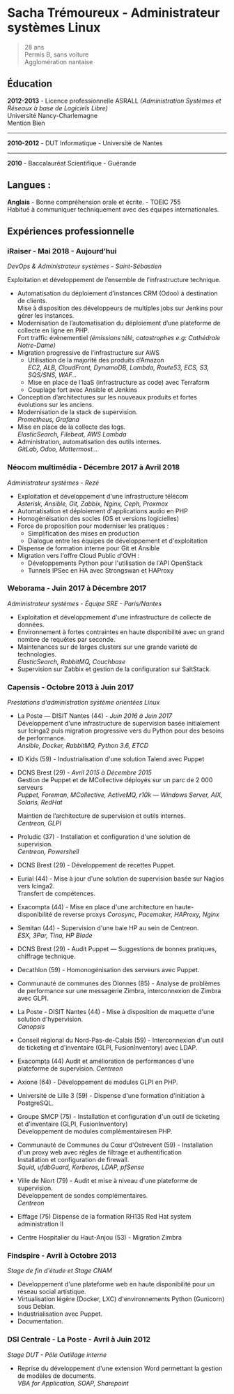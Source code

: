 # Sacha Trémoureux - Administrateur systèmes Linux

> 28 ans  
> Permis B, sans voiture  
> Agglomération nantaise

## Éducation

**2012-2013**	-	Licence professionnelle ASRALL
					*(Administration Systèmes et Réseaux à base de Logiciels Libre)*  
					Université Nancy-Charlemagne  
					Mention Bien

---
**2010-2012**	-	DUT Informatique - Université de Nantes

---
**2010**		-	Baccalauréat Scientifique - Guérande


## Langues :

**Anglais**		-	Bonne compréhension orale et écrite. - TOEIC 755  
					Habitué à communiquer techniquement avec des équipes internationales.


## Expériences professionnelle

### **iRaiser** - Mai 2018 - Aujourd’hui

*DevOps & Administrateur systèmes - Saint-Sébastien*

Exploitation et développement de l’ensemble de l’infrastructure technique.

-	Automatisation du déploiement d’instances CRM (Odoo) à destination de clients.  
	Mise à disposition des développeurs de multiples jobs sur Jenkins pour gérer les instances.
-	Modernisation de l’automatisation du déploiement d’une plateforme de collecte en ligne en PHP.  
	Fort traffic évènementiel *(émissions télé, catastrophes e.g: Cathédrale Notre-Dame)*
-	Migration progressive de l’infrastructure sur AWS
	-	Utilisation de la majorité des produits d’Amazon  
		*EC2, ALB, CloudFront, DynamoDB, Lambda, Route53, ECS, S3, SQS/SNS, WAF…*
	-	Mise en place de l’IaaS (infrastructure as code) avec Terraform
	-	Couplage fort avec Ansible et Jenkins
-	Conception d’architectures sur les nouveaux produits et fortes évolutions sur les anciens.	
-	Modernisation de la stack de supervision.  
	*Prometheus, Grafana*
-	Mise en place de la collecte des logs.  
	*ElasticSearch, Filebeat, AWS Lambda*
-	Administration, automatisation des outils internes.  
	*GitLab, Odoo, Mattermost…*

### **Néocom multimédia** - Décembre 2017 à Avril 2018

*Administrateur systèmes - Rezé*

-	Exploitation et développement d'une infrastructure télécom  
	*Asterisk, Ansible, Git, Zabbix, Nginx, Ceph, Proxmox*
-	Automatisation et déploiement d'applications audio en PHP
-	Homogénéisation des socles (OS et versions logicielles)
-	Force de proposition pour moderniser les pratiques :
	-	Simplification des mises en production
	-	Dialogue entre les équipes de développement et d'exploitation
-	Dispense de formation interne pour Git et Ansible
-	Migration vers l'offre Cloud Public d'OVH :
	-	Développements Python pour l'utilisation de l'API OpenStack
	-	Tunnels IPSec en HA avec Strongswan et HAProxy


### **Weborama** - Juin 2017 à Décembre 2017

*Administrateur systèmes - Équipe SRE - Paris/Nantes*

-	Exploitation et développmement d'une infrastructure de collecte de données.  
-	Environnement à fortes contraintes en haute disponibilité avec un grand nombre de requêtes par seconde.
-	Maintenances sur de larges clusters sur une grande varieté de technologies.  
	*ElasticSearch, RabbitMQ, Couchbase*
- 	Supervision sur Zabbix et gestion de la configuration sur SaltStack.

### **Capensis** - Octobre 2013 à Juin 2017

*Prestations d'administration système orientées Linux*

- 	La Poste — DISIT Nantes (44) - *Juin 2016 à Juin 2017*  
	Développement d'une infrastructure de supervision basée initialement 
	sur Icinga2 puis migration progressive vers du Python pour des besoins de performance.  
 	*Ansible, Docker, RabbitMQ, Python 3.6, ETCD*

-	ID Kids (59) - Industrialisation d'une solution Talend avec Puppet

- 	DCNS Brest (29) - *Avril 2015 à Décembre 2015*  
	Gestion de Puppet et de MCollective déployés sur un parc de 2 000 serveurs  
	*Puppet, Foreman, MCollective, ActiveMQ, r10k — Windows Server, AIX, Solaris, RedHat*

	Maintien de l’architecture de supervision et outils internes.  
	*Centreon, GLPI*

-	Proludic (37) - Installation et configuration d'une solution de supervision.  
	*Centreon, Powershell*

-	DCNS Brest (29) - Développement de recettes Puppet.

-	Eurial (44) - Mise à jour d'une solution de supervision basée sur Nagios vers Icinga2.  
	Transfert de compétences.

-	Exacompta (44) - Mise en place d'une architecture en haute-disponibilité de reverse proxys
	*Corosync, Pacemaker, HAProxy, Nginx*

-	Semitan (44) - Supervision d'une baie HP au sein de Centreon.  
	*ESX, 3Par, Tina, HP Blade*

-	DCNS Brest (29) - Audit Puppet — Suggestions de bonnes pratiques, chiffrage technique.

-	Decathlon (59) - Homonogénisation des serveurs avec Puppet.

-	Communauté de communes des Olonnes (85) -
	Analyse de problèmes de performance sur une messagerie Zimbra,
	interconnexion de Zimbra avec GLPI.

-	La Poste - DISIT Nantes (44) - Mise à disposition de maquette d'une solution d'hypervision.  
	*Canopsis*

-	Conseil régional du Nord-Pas-de-Calais (59) - 
	Interconnexion d'un	outil de ticketing et d'inventaire (GLPI, FusionInventory) avec LDAP.

-	Exacompta (44) Audit et amélioration de performances d'une plateforme de supervision.
	*Centreon*

-	Axione (64) - Développement de modules GLPI en PHP.

-	Université de Lille 3 (59) - Dispense d'une formation d'initiation à PostgreSQL.

-	Groupe SMCP (75) - 
	Installation et configuration d'un outil de ticketing et d'inventaire (GLPI, FusionInventory)  
	Développement de modules complémentairesen PHP.

-	Communauté de Communes du Cœur d'Ostrevent (59) - 
	Installation d'un proxy web avec règles de filtrage et authentification  
	Installation et configuration de firewall.  
	*Squid, ufdbGuard, Kerberos, LDAP, pfSense*

-	Ville de Niort (79) - 
	Audit et mise à niveau d'une plateforme de supervision.  
	Développement de sondes complémentaires.  
	*Centreon*

-	Eiffage (75) Dispense de la formation RH135 Red Hat system
	administration II

-	Centre Hospitalier du Haut-Anjou (53) - Migration Zimbra

### **Findspire** - Avril à Octobre 2013

*Stage de fin d'étude et Stage CNAM*

-	Développement d'une plateforme web en haute disponibilité pour un
réseau social artistique.  
-	Virtualisation légère (Docker, LXC) d'environnements Python (Gunicorn) sous Debian.
-	Industrialisation avec Puppet.
-	Documentation.

### **DSI Centrale - La Poste** - Avril à Juin 2012

*Stage DUT - Pôle Outillage interne*

-	Reprise du développement d'une extension Word permettant la gestion de modèles de documents.  
	*VBA for Application, SOAP, Sharepoint*
